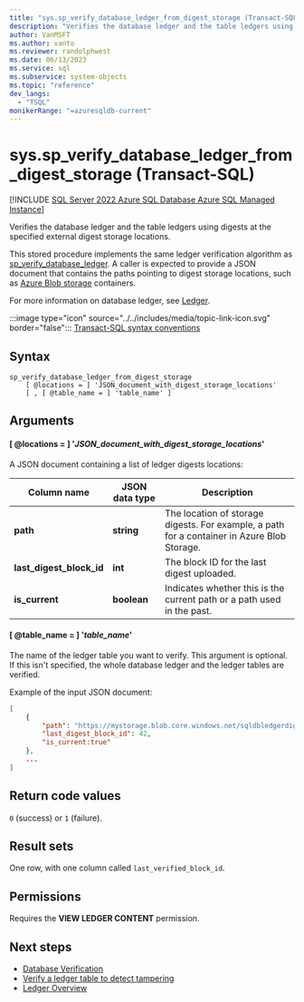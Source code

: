 ```yaml
---
title: "sys.sp_verify_database_ledger_from_digest_storage (Transact-SQL)"
description: "Verifies the database ledger and the table ledgers using digests at the specified external digest storage locations."
author: VanMSFT
ms.author: vanto
ms.reviewer: randolphwest
ms.date: 06/13/2023
ms.service: sql
ms.subservice: system-objects
ms.topic: "reference"
dev_langs:
  - "TSQL"
monikerRange: "=azuresqldb-current"
---
```

# sys.sp_verify_database_ledger_from_digest_storage (Transact-SQL)

[!INCLUDE [SQL Server 2022 Azure SQL Database Azure SQL Managed Instance](../../includes/applies-to-version/sqlserver2022-asdb-asmi.md)]

Verifies the database ledger and the table ledgers using digests at the specified external digest storage locations.

This stored procedure implements the same ledger verification algorithm as [sp_verify_database_ledger](sys-sp-verify-database-ledger-transact-sql.md). A caller is expected to provide a JSON document that contains the paths pointing to digest storage locations, such as [Azure Blob storage](/azure/storage/blobs/storage-blobs-introduction) containers.

For more information on database ledger, see [Ledger](/azure/azure-sql/database/ledger-overview).

:::image type="icon" source="../../includes/media/topic-link-icon.svg" border="false"::: [Transact-SQL syntax conventions](../../t-sql/language-elements/transact-sql-syntax-conventions-transact-sql.md)

## Syntax

```syntaxsql
sp_verify_database_ledger_from_digest_storage
    [ @locations = ] 'JSON_document_with_digest_storage_locations'
    [ , [ @table_name = ] 'table_name' ]
```

## Arguments

#### [ @locations = ] '*JSON_document_with_digest_storage_locations*'

A JSON document containing a list of ledger digests locations:

| Column name | JSON data type | Description |
| --- | --- | --- |
| **path** | **string** | The location of storage digests. For example, a path for a container in Azure Blob Storage. |
| **last_digest_block_id** | **int** | The block ID for the last digest uploaded. |
| **is_current** | **boolean** | Indicates whether this is the current path or a path used in the past. |

#### [ @table_name = ] '*table_name*'

The name of the ledger table you want to verify. This argument is optional. If this isn't specified, the whole database ledger and the ledger tables are verified.

Example of the input JSON document:

```json
[
    {
        "path": "https://mystorage.blob.core.windows.net/sqldbledgerdigests/serverName/DatabaseName/2020-1-1 00:00:00Z",
        "last_digest_block_id": 42,
        "is_current:true"
    },
    ...
]
```

## Return code values

`0` (success) or `1` (failure).

## Result sets

One row, with one column called `last_verified_block_id`.

## Permissions

Requires the **VIEW LEDGER CONTENT** permission.

## Next steps

- [Database Verification](../security/ledger/ledger-database-verification.md)
- [Verify a ledger table to detect tampering](../security/ledger/ledger-verify-database.md)
- [Ledger Overview](../security/ledger/ledger-overview.md)
